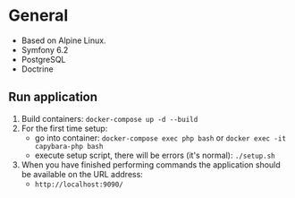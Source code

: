 # General
- Based on Alpine Linux.
- Symfony 6.2
- PostgreSQL
- Doctrine

## Run application

1) Build containers: `docker-compose up -d --build`
2) For the first time setup:
    * go into container: `docker-compose exec php bash` or `docker exec -it capybara-php bash`
    * execute setup script, there will be errors (it's normal): `./setup.sh`
3) When you have finished performing commands the application should be available on the URL address:
    * `http://localhost:9090/`
